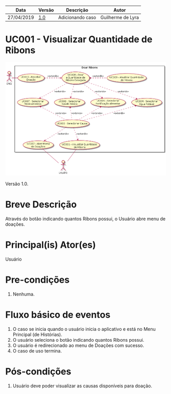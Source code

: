 | Data       | Versão  | Descrição       | Autor            |
| ---------- | ------- | --------------- | ---------------- |
| 27/04/2019 | [1.0](https://github.com/requisitos-2019-1/Ribon/commit/05339bf4c968ee9e9daebe6ffcdd1aa92436240d#diff-7c2c5fc71b881ff54894719cc9cd9593) | Adicionando caso  | Guilherme de Lyra |


# UC001 - Visualizar Quantidade de Ribons

![diagrama](Doar_Ribons.png)

Versão 1.0.

# Breve Descrição
Através do botão indicando quantos Ribons possui, o Usuário abre menu de doações.

# Principal(is) Ator(es)
Usuário

# Pre-condições
1. Nenhuma.

# Fluxo básico de eventos
1. O caso se inicia quando o usuário inicia o aplicativo e está no Menu Principal (de Histórias).
1. O usuário seleciona o botão indicando quantos Ribons possui.
1. O usuário é redirecionado ao menu de Doações com sucesso.
1. O caso de uso termina.

# Pós-condições
1. Usuário deve poder visualizar as causas disponíveis para doação.

